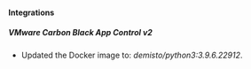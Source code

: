 #### Integrations
##### VMware Carbon Black App Control v2
- Updated the Docker image to: *demisto/python3:3.9.6.22912*.
